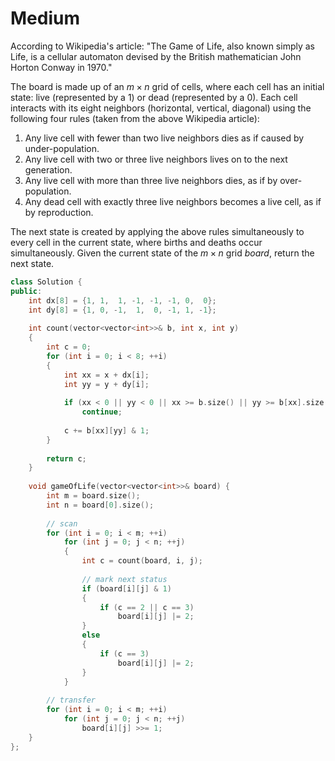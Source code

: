 # Medium

According to Wikipedia's article: "The Game of Life, also known simply as Life, is a cellular automaton devised by the British mathematician John Horton Conway in 1970."

The board is made up of an $m \times n$ grid of cells, where each cell has an initial state: live (represented by a $1$) or dead (represented by a $0$). Each cell interacts with its eight neighbors (horizontal, vertical, diagonal) using the following four rules (taken from the above Wikipedia article):

1. Any live cell with fewer than two live neighbors dies as if caused by under-population.
1. Any live cell with two or three live neighbors lives on to the next generation.
1. Any live cell with more than three live neighbors dies, as if by over-population.
1. Any dead cell with exactly three live neighbors becomes a live cell, as if by reproduction.

The next state is created by applying the above rules simultaneously to every cell in the current state, where births and deaths occur simultaneously. Given the current state of the $m \times n$ grid $board$, return the next state.

```cpp
class Solution {
public:
    int dx[8] = {1, 1,  1, -1, -1, -1, 0,  0};
    int dy[8] = {1, 0, -1,  1,  0, -1, 1, -1};
    
    int count(vector<vector<int>>& b, int x, int y)
    {
        int c = 0;
        for (int i = 0; i < 8; ++i)
        {
            int xx = x + dx[i];
            int yy = y + dy[i];
            
            if (xx < 0 || yy < 0 || xx >= b.size() || yy >= b[xx].size())
                continue;
            
            c += b[xx][yy] & 1;
        }
        
        return c;
    }
    
    void gameOfLife(vector<vector<int>>& board) {
        int m = board.size();
        int n = board[0].size();
        
        // scan
        for (int i = 0; i < m; ++i)
            for (int j = 0; j < n; ++j)
            {
                int c = count(board, i, j);
                
                // mark next status
                if (board[i][j] & 1)
                {
                    if (c == 2 || c == 3)
                        board[i][j] |= 2;
                }
                else
                {
                    if (c == 3)
                        board[i][j] |= 2;
                }
            }
        
        // transfer
        for (int i = 0; i < m; ++i)
            for (int j = 0; j < n; ++j)
                board[i][j] >>= 1;
    }
};
```
